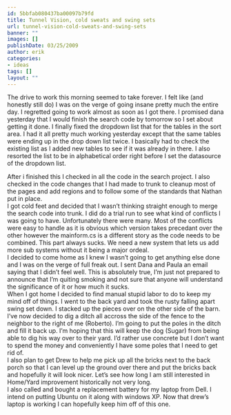 ```yaml
---
id: 5bbfab080437ba00097b79fd
title: Tunnel Vision, cold sweats and swing sets
url: tunnel-vision-cold-sweats-and-swing-sets
banner: ""
images: []
publishDate: 03/25/2009
author: erik
categories:
- ideas
tags: []
layout: ""
---
```

The drive to work this morning seemed to take forever. I felt like (and honestly still do) I was on the verge of going insane pretty much the entire day. I regretted going to work almost as soon as I got there. I promised dana yesterday that I would finish the search code by tomorrow so I set about getting it done. I finally fixed the dropdown list that for the tables in the sort area. I had it all pretty much working yesterday except that the same tables were ending up in the drop down list twice. I basically had to check the existing list as I added new tables to see if it was already in there. I also resorted the list to be in alphabetical order right before I set the datasource of the dropdown list.

<div>
  After i finished this I checked in all the code in the search project. I also checked in the code changes that I had made to trunk to cleanup most of the pages and add regions and to follow some of the standards that Nathan put in place.
</div>

<div>
</div>

<div>
  I got cold feet and decided that I wasn&#8217;t thinking straight enough to merge the search code into trunk. I did do a trial run to see what kind of conflicts I was going to have. Unfortunately there were many. Most of the conflicts were easy to handle as it is obvious which version takes precedant over the other however the mainform.cs is a different story as the code needs to be combined. This part always sucks. We need a new system that lets us add more sub systems without it being a major ordeal.
</div>

<div>
</div>

<div>
  I decided to come home as I knew I wasn&#8217;t going to get anything else done and I was on the verge of full freak out. I sent Dana and Paula an email saying that I didn&#8217;t feel well. This is absolutely true, I&#8217;m just not prepared to announce that I&#8217;m quiting smoking and not sure that anyone will understand the significance of it or how much it sucks.
</div>

<div>
</div>

<div>
  When I got home I decided to find manual stupid labor to do to keep my mind off of things. I went to the back yard and took the rusty falling apart swing set down. I stacked up the pieces over on the other side of the barn. I&#8217;ve now decided to dig a ditch all accross the side of the fence to the neighbor to the right of me (Roberto). I&#8217;m going to put the poles in the ditch and fill it back up. I&#8217;m hoping that this will keep the dog (Sugar) from being able to dig his way over to their yard. I&#8217;d rather use concrete but I don&#8217;t want to spend the money and conveniently I have some poles that I need to get rid of.
</div>

<div>
</div>

<div>
  I also plan to get Drew to help me pick up all the bricks next to the back porch so that I can level up the ground over there and put the bricks back and hopefully it will look nicer. Let&#8217;s see how long I am still interested in Home/Yard improvement historically not very long.
</div>

<div>
</div>

<div>
  I also called and bought a replacement battery for my laptop from Dell. I intend on putting Ubuntu on it along with windows XP. Now that drew&#8217;s laptop is working I can hopefully keep him off of this one.
</div>